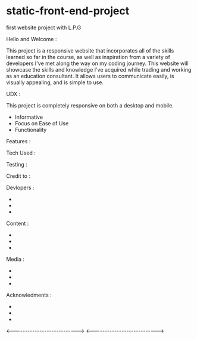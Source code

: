 # static-front-end-project
first website project with L.P.G

Hello and Welcome :

This project is a responsive website that incorporates all of the skills learned so far in the course, as well as inspiration from a variety of developers I've met along the way on my coding journey. This website will showcase the skills and knowledge I've acquired while trading and working as an education consultant. It allows users to communicate easily, is visually appealing, and is simple to use.


UDX :

This project is completely responsive on both a desktop and mobile.

- Informative
- Focus on Ease of Use
- Functionality

Features :





Tech Used :





Testing :





Credit to :

Devlopers :

-
-
-

Content :

-
-
-

Media : 

-
-
-

Acknowledments :

-
-
-

<--------------------------->
<--------------------------->
